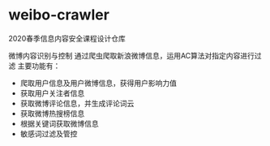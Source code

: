 # weibo-crawler
2020春季信息内容安全课程设计仓库

微博内容识别与控制
通过爬虫爬取新浪微博信息，运用AC算法对指定内容进行过滤
主要功能有：
* 爬取用户信息及用户微博信息，获得用户影响力值
* 获取用户关注者信息
* 获取微博评论信息，并生成评论词云
* 获取微博热搜榜信息
* 根据关键词获取微博信息
* 敏感词过滤及管控


